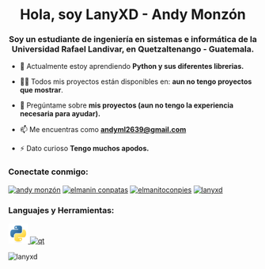 <h1 align="center">Hola, soy LanyXD - Andy Monzón</h1>
<h3 align="center">Soy un estudiante de ingeniería en sistemas e informática de la Universidad Rafael Landivar, en Quetzaltenango - Guatemala.</h3>

- 🌱 Actualmente estoy aprendiendo **Python y sus diferentes librerias.**

- 👨‍💻 Todos mis proyectos están disponibles en: **aun no tengo proyectos que mostrar**.

- 💬 Pregúntame sobre **mis proyectos (aun no tengo la experiencia necesaria para ayudar).**

- 📫 Me encuentras como **andyml2639@gmail.com**

- ⚡ Dato curioso **Tengo muchos apodos.**

<h3 align="left">Conectate conmigo:</h3>
<p align="left">
<a href="https://linkedin.com/in/andy monzón" target="blank"><img align="center" src="https://raw.githubusercontent.com/rahuldkjain/github-profile-readme-generator/master/src/images/icons/Social/linked-in-alt.svg" alt="andy monzón" height="30" width="40" /></a>
<a href="https://fb.com/elmanin conpatas" target="blank"><img align="center" src="https://raw.githubusercontent.com/rahuldkjain/github-profile-readme-generator/master/src/images/icons/Social/facebook.svg" alt="elmanin conpatas" height="30" width="40" /></a>
<a href="https://instagram.com/elmanitoconpies" target="blank"><img align="center" src="https://raw.githubusercontent.com/rahuldkjain/github-profile-readme-generator/master/src/images/icons/Social/instagram.svg" alt="elmanitoconpies" height="30" width="40" /></a>
<a href="https://discord.gg/lanyxd" target="blank"><img align="center" src="https://raw.githubusercontent.com/rahuldkjain/github-profile-readme-generator/master/src/images/icons/Social/discord.svg" alt="lanyxd" height="30" width="40" /></a>
</p>

<h3 align="left">Languajes y Herramientas:</h3>
<p align="left"> <a href="https://www.python.org" target="_blank" rel="noreferrer"> <img src="https://raw.githubusercontent.com/devicons/devicon/master/icons/python/python-original.svg" alt="python" width="40" height="40"/> </a> <a href="https://www.qt.io/" target="_blank" rel="noreferrer"> <img src="https://upload.wikimedia.org/wikipedia/commons/0/0b/Qt_logo_2016.svg" alt="qt" width="40" height="40"/> </a> </p>

<p><img align="center" src="https://github-readme-stats.vercel.app/api/top-langs?username=lanyxd&show_icons=true&locale=en&layout=compact" alt="lanyxd" /></p>

